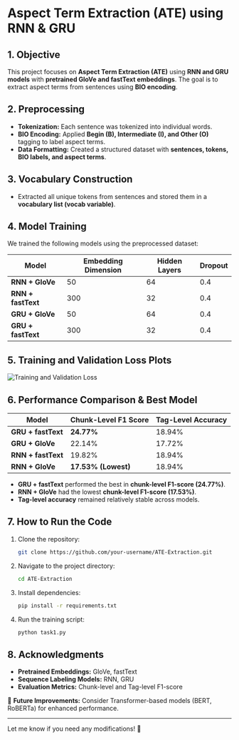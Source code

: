 # Aspect Term Extraction (ATE) using RNN & GRU

## 1. Objective
This project focuses on **Aspect Term Extraction (ATE)** using **RNN and GRU models** with **pretrained GloVe and fastText embeddings**. The goal is to extract aspect terms from sentences using **BIO encoding**.

## 2. Preprocessing
- **Tokenization:** Each sentence was tokenized into individual words.
- **BIO Encoding:** Applied **Begin (B), Intermediate (I), and Other (O)** tagging to label aspect terms.
- **Data Formatting:** Created a structured dataset with **sentences, tokens, BIO labels, and aspect terms**.

## 3. Vocabulary Construction
- Extracted all unique tokens from sentences and stored them in a **vocabulary list (vocab variable)**.

## 4. Model Training
We trained the following models using the preprocessed dataset:

| Model                | Embedding Dimension | Hidden Layers | Dropout |
|----------------------|--------------------|--------------|---------|
| **RNN + GloVe**      | 50                 | 64           | 0.4     |
| **RNN + fastText**   | 300                | 32           | 0.4     |
| **GRU + GloVe**      | 50                 | 64           | 0.4     |
| **GRU + fastText**   | 300                | 32           | 0.4     |

## 5. Training and Validation Loss Plots
![Training and Validation Loss](plots/training_validation_loss.png)

## 6. Performance Comparison & Best Model

| Model                | Chunk-Level F1 Score | Tag-Level Accuracy |
|----------------------|---------------------|--------------------|
| **GRU + fastText**   | **24.77%**           | 18.94%            |
| **GRU + GloVe**      | 22.14%               | 17.72%            |
| **RNN + fastText**   | 19.82%               | 18.94%            |
| **RNN + GloVe**      | **17.53% (Lowest)**  | 18.94%            |

- **GRU + fastText** performed the best in **chunk-level F1-score (24.77%)**.
- **RNN + GloVe** had the lowest **chunk-level F1-score (17.53%)**.
- **Tag-level accuracy** remained relatively stable across models.

## 7. How to Run the Code
1. Clone the repository:
   ```bash
   git clone https://github.com/your-username/ATE-Extraction.git
   ```
2. Navigate to the project directory:
   ```bash
   cd ATE-Extraction
   ```
3. Install dependencies:
   ```bash
   pip install -r requirements.txt
   ```
4. Run the training script:
   ```bash
   python task1.py
   ```

## 8. Acknowledgments
- **Pretrained Embeddings:** GloVe, fastText
- **Sequence Labeling Models:** RNN, GRU
- **Evaluation Metrics:** Chunk-level and Tag-level F1-score

📌 **Future Improvements:** Consider Transformer-based models (BERT, RoBERTa) for enhanced performance.

---
Let me know if you need any modifications! 🚀